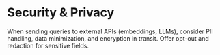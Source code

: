 # Security & Privacy

When sending queries to external APIs (embeddings, LLMs), consider PII handling, data minimization, and encryption in transit. Offer opt-out and redaction for sensitive fields.
